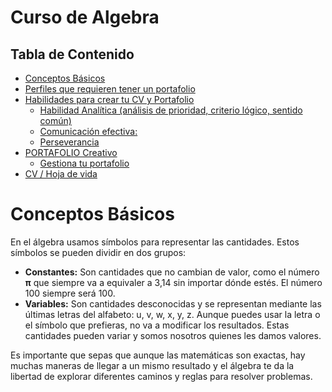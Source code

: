 # Curso de Algebra<!-- omit in toc -->

## Tabla de Contenido<!-- omit in toc -->
- [Conceptos Básicos](#conceptos-b%c3%a1sicos)
- [Perfiles que requieren tener un portafolio](#perfiles-que-requieren-tener-un-portafolio)
- [Habilidades para crear tu CV y Portafolio](#habilidades-para-crear-tu-cv-y-portafolio)
  - [Habilidad Analítica (análisis de prioridad, criterio lógico, sentido común)](#habilidad-anal%c3%adtica-an%c3%a1lisis-de-prioridad-criterio-l%c3%b3gico-sentido-com%c3%ban)
  - [Comunicación efectiva:](#comunicaci%c3%b3n-efectiva)
  - [Perseverancia](#perseverancia)
- [PORTAFOLIO Creativo](#portafolio-creativo)
  - [Gestiona tu portafolio](#gestiona-tu-portafolio)
- [CV / Hoja de vida](#cv--hoja-de-vida)

# Conceptos Básicos
En el álgebra usamos símbolos para representar las cantidades. Estos símbolos se pueden dividir en dos grupos:

- **Constantes:** Son cantidades que no cambian de valor, como el número **π** que siempre va a equivaler a 3,14 sin importar dónde estés. El número 100 siempre será 100.
- **Variables:** Son cantidades desconocidas y se representan mediante las últimas letras del alfabeto: u, v, w, x, y, z. Aunque puedes usar la letra o el símbolo que prefieras, no va a modificar los resultados. Estas cantidades pueden variar y somos nosotros quienes les damos valores.

Es importante que sepas que aunque las matemáticas son exactas, hay muchas maneras de llegar a un mismo resultado y el álgebra te da la libertad de explorar diferentes caminos y reglas para resolver problemas.